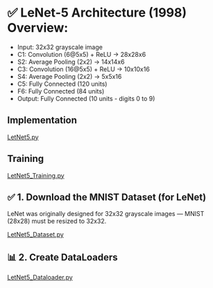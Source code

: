 # ✅ LeNet-5 Architecture (1998) Overview:

- Input: 32x32 grayscale image
- C1: Convolution (6@5x5) + ReLU → 28x28x6
- S2: Average Pooling (2x2) → 14x14x6
- C3: Convolution (16@5x5) + ReLU → 10x10x16
- S4: Average Pooling (2x2) → 5x5x16
- C5: Fully Connected (120 units)
- F6: Fully Connected (84 units)
- Output: Fully Connected (10 units - digits 0 to 9)

## Implementation

[LetNet5.py](LetNet5.py)

## Training

[LetNet5_Training.py](LetNet5_Training.py)


## ✅ 1. Download the MNIST Dataset (for LeNet)
LeNet was originally designed for 32x32 grayscale images — MNIST (28x28) must be resized to 32x32.

[LetNet5_Dataset.py](LetNet5_Dataset.py)

## 📊 2. Create DataLoaders

[LetNet5_Dataloader.py](LetNet5_Dataloader.py)
